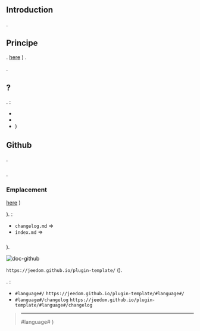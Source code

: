 # 

## Introduction

.

## Principe

. [here](https://doc.jeedom.com/en_US/dev/structure_info_json) ) .

.

##  ?

. :

- 
- 
- )

## Github

.

### 

.

 [](https://guides.github.com/pdfs/markdown-cheatsheet-online.pdf)

### Emplacement

 [here](https://doc.jeedom.com/en_US/dev/plugin_template) )

).  :

- ``changelog.md`` => 
- ``index.md`` => 

### 

).

![doc-github](images/tutoDoc.png)

 ``https://jeedom.github.io/plugin-template/`` ().

. :

-  ``#language#/``  ``https://jeedom.github.io/plugin-template/#language#/``
-  ``#language#/changelog``  ``https://jeedom.github.io/plugin-template/#language#/changelog``

> ****
>
>  #language# )
